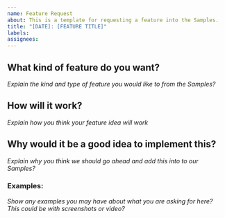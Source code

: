 ```yaml
---
name: Feature Request
about: This is a template for requesting a feature into the Samples.
title: "[DATE]: [FEATURE TITLE]"
labels: 
assignees: 
---
```


## What kind of feature do you want?
*Explain the kind and type of feature you would like to from the Samples?*

## How will it work?
*Explain how you think your feature idea will work*

## Why would it be a good idea to implement this?
*Explain why you think we should go ahead and add this into to our Samples?*

### Examples:
*Show any examples you may have about what you are asking for here? This could be with screenshots or video?*
